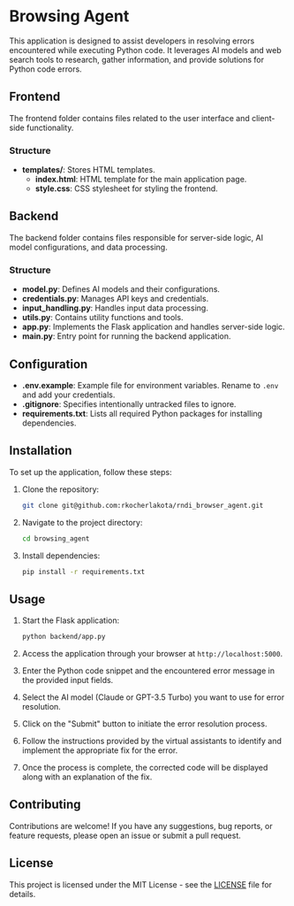 # Browsing Agent

This application is designed to assist developers in resolving errors encountered while executing Python code. 
It leverages AI models and web search tools to research, gather information, and provide solutions for Python code errors.

## Frontend

The frontend folder contains files related to the user interface and client-side functionality.

### Structure

- **templates/**: Stores HTML templates.
  - **index.html**: HTML template for the main application page.
  - **style.css**: CSS stylesheet for styling the frontend.

## Backend

The backend folder contains files responsible for server-side logic, AI model configurations, and data processing.

### Structure

- **model.py**: Defines AI models and their configurations.
- **credentials.py**: Manages API keys and credentials.
- **input_handling.py**: Handles input data processing.
- **utils.py**: Contains utility functions and tools.
- **app.py**: Implements the Flask application and handles server-side logic.
- **main.py**: Entry point for running the backend application.

## Configuration

- **.env.example**: Example file for environment variables. Rename to `.env` and add your credentials.
- **.gitignore**: Specifies intentionally untracked files to ignore.
- **requirements.txt**: Lists all required Python packages for installing dependencies.

## Installation

To set up the application, follow these steps:

1. Clone the repository:

    ```bash
    git clone git@github.com:rkocherlakota/rndi_browser_agent.git
    ```

2. Navigate to the project directory:

    ```bash
    cd browsing_agent
    ```

3. Install dependencies:

    ```bash
    pip install -r requirements.txt
    ```

## Usage

1. Start the Flask application:

    ```bash
    python backend/app.py
    ```

2. Access the application through your browser at `http://localhost:5000`.

3. Enter the Python code snippet and the encountered error message in the provided input fields.

4. Select the AI model (Claude or GPT-3.5 Turbo) you want to use for error resolution.

5. Click on the "Submit" button to initiate the error resolution process.

6. Follow the instructions provided by the virtual assistants to identify and implement the appropriate fix for the error.

7. Once the process is complete, the corrected code will be displayed along with an explanation of the fix.

## Contributing

Contributions are welcome! If you have any suggestions, bug reports, or feature requests, please open an issue or submit a pull request.

## License

This project is licensed under the MIT License - see the [LICENSE](LICENSE) file for details.